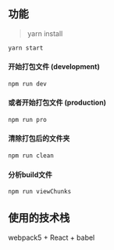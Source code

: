 ## 功能
> yarn install
~~~js
yarn start
~~~

#### 开始打包文件 (development)
~~~js
npm run dev
~~~

#### 或者开始打包文件 (production)
~~~js
npm run pro
~~~

#### 清除打包后的文件夹
~~~js
npm run clean
~~~

#### 分析build文件
~~~js
npm run viewChunks
~~~

## 使用的技术栈
webpack5 + React + babel